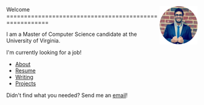 <link rel="shortcut icon" type="image/png" href="favicon.ico"/>
<link rel="stylesheet" Type="text/css" href="http://people.virginia.edu/~nj7kv/style.css">
<title>Welcome</title>
Welcome <img src="Profile Pic Round.png" alt="Profile Pic Round" style="width:100px;height:100px" align="right">
=======================================================

I am a Master of Computer Science candidate at the University of
Virginia.

I'm currently looking for a job!

-   [About](http://people.virginia.edu/~nj7kv/about.html "About")
-   [Resume](https://drive.google.com/open?id=0B1VQ2orZxq3gU01IdGwtOGpvYlE "Resume")
-   [Writing](http://people.virginia.edu/~nj7kv/writing.html "Writing")
-   [Projects](http://people.virginia.edu/~nj7kv/projects.html "Projects")

Didn't find what you needed? Send me an
[email](mailto:nj7kv@virginia.edu "Email")!
                     
